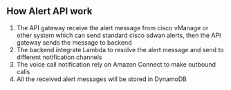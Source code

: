 ## How Alert API work
1. The API gateway receive the alert message from cisco vManage or other system which can send standard cisco sdwan alerts, then the API gateway sends the message to backend
2. The backend integrate Lambda to resolve the alert message and send to different notification channels
3. The voice call notification rely on Amazon Connect to make outbound calls
4. All the received alert messages will be stored in DynamoDB